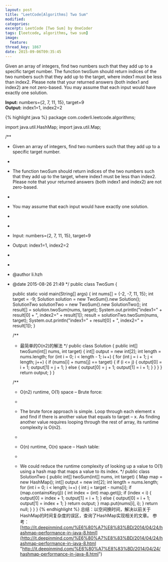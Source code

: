 ```yaml
---
layout: post
title: "LeetCode[Algorithms] Two Sum"
modified:
categories:
excerpt: LeetCode [Two Sum] by OneCoder
tags: [leetcode, algorithms, two sum]
image:
  feature:
thread_key: 1867
date: 2015-09-06T09:35:45
---
```

Given an array of integers, find two numbers such that they add up to a specific target number.
The function twoSum should return indices of the two numbers such that they add up to the target, where index1 must be less than index2. Please note that your returned answers (both index1 and index2) are not zero-based.
You may assume that each input would have exactly one solution.

**Input:** numbers={2, 7, 11, 15}, target=9</br>
**Output:** index1=1, index2=2

{% highlight java %}
package com.coderli.leetcode.algorithms;

import java.util.HashMap;
import java.util.Map;

/**
 * Given an array of integers, find two numbers such that they add up to a specific target number.
 * <p>
 * The function twoSum should return indices of the two numbers such that they add up to the target, where index1 must be less than index2. Please note that your returned answers (both index1 and index2) are not zero-based.
 * <p>
 * You may assume that each input would have exactly one solution.
 * <p>
 * <p>
 * Input: numbers={2, 7, 11, 15}, target=9 <br/>
 * Output: index1=1, index2=2
 * <p>
 *
 * @author li.hzh
 * @date 2015-08-26 21:49
 */
public class TwoSum {

    public static void main(String[] args) {
        int nums[] = {-2, -7, 11, 15};
        int target = -9;
        Solution solution = new TwoSum().new Solution();
        SolutionTwo solutionTwo = new TwoSum().new SolutionTwo();
        int result[] = solution.twoSum(nums, target);
        System.out.println("index1=" + result[0] + ", index2=" + result[1]);
        result = solutionTwo.twoSum(nums, target);
        System.out.println("index1=" + result[0] + ", index2=" + result[1]);
    }


    /**
     * 最简单的O(n2)的解法
     */
    public class Solution {
        public int[] twoSum(int[] nums, int target) {
            int[] output = new int[2];
            int length = nums.length;
            for (int i = 0; i < length - 1; i++) {
                for (int j = i + 1; j < length; j++) {
                    if (nums[i] + nums[j] == target) {
                        if (i <= j) {
                            output[0] = i + 1;
                            output[1] = j + 1;
                        } else {
                            output[0] = j + 1;
                            output[1] = i + 1;
                        }
                    }
                }
            }
            return output;
        }
    }

    /**
     * O(n2) runtime, O(1) space – Brute force:
     * <p>
     * The brute force approach is simple. Loop through each element x and find if there is another value that equals to target – x. As finding another value requires looping through the rest of array, its runtime complexity is O(n2).
     * <p>
     * O(n) runtime, O(n) space – Hash table:
     * <p>
     * We could reduce the runtime complexity of looking up a value to O(1) using a hash map that maps a value to its index.
     */
    public class SolutionTwo {
        public int[] twoSum(int[] nums, int target) {
            Map map = new HashMap();
            int[] output = new int[2];
            int length = nums.length;
            for (int i = 0; i < length; i++) {
                int j = target - nums[i];
                if (map.containsKey(j)) {
                    int index = (int) map.get(j);
                    if (index < i) {
                        output[0] = index + 1;
                        output[1] = i + 1;
                    } else {
                        output[0] = i + 1;
                        output[1] = index + 1;
                    }
                    return output;
                }
                map.put(nums[i], i);
            }
            return null;
        }
    }
}
{% endhighlight %}
总结：以空间换时间，解决以前关于HashMap的时间复杂度的误区，查询了HashMap实现相关的文章。
参考：[http://it.deepinmind.com/%E6%80%A7%E8%83%BD/2014/04/24/hashmap-performance-in-java-8.html](http://it.deepinmind.com/%E6%80%A7%E8%83%BD/2014/04/24/hashmap-performance-in-java-8.html "http://it.deepinmind.com/%E6%80%A7%E8%83%BD/2014/04/24/hashmap-performance-in-java-8.html")

